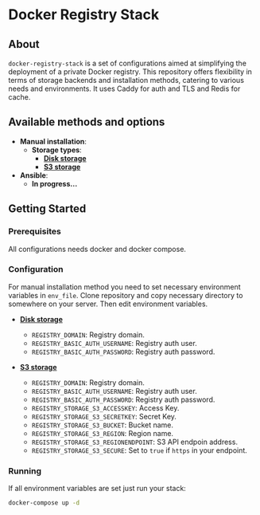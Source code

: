 
# Docker Registry Stack

## About
`docker-registry-stack` is a set of configurations aimed at simplifying the deployment of a private Docker registry. This repository offers flexibility in terms of storage backends and installation methods, catering to various needs and environments. It uses Caddy for auth and TLS and Redis for cache.

## Available methods and options
- **Manual installation**:
    - **Storage types**:
        - **[Disk storage](./manual-installation-disk-storage)**
        - **[S3 storage](./manual-installation-s3-storage)**
- **Ansible**:
    - **In progress...**

## Getting Started

### Prerequisites
All configurations needs docker and docker compose.

### Configuration
For manual installation method you need to set necessary environment variables in `env_file`. Clone repository and copy necessary directory to somewhere on your server. Then edit environment variables.

- **[Disk storage](./manual-installation-disk-storage)**
    - `REGISTRY_DOMAIN`: Registry domain.
    - `REGISTRY_BASIC_AUTH_USERNAME`: Registry auth user.
    - `REGISTRY_BASIC_AUTH_PASSWORD`: Registry auth password.

- **[S3 storage](./manual-installation-s3-storage)**
    - `REGISTRY_DOMAIN`: Registry domain.
    - `REGISTRY_BASIC_AUTH_USERNAME`: Registry auth user.
    - `REGISTRY_BASIC_AUTH_PASSWORD`: Registry auth password.
    - `REGISTRY_STORAGE_S3_ACCESSKEY`: Access Key.
    - `REGISTRY_STORAGE_S3_SECRETKEY`: Secret Key.
    - `REGISTRY_STORAGE_S3_BUCKET`: Bucket name.
    - `REGISTRY_STORAGE_S3_REGION`: Region name.
    - `REGISTRY_STORAGE_S3_REGIONENDPOINT`: S3 API endpoin address.
    - `REGISTRY_STORAGE_S3_SECURE`: Set to `true` if `https` in your endpoint.

### Running
If all environment variables are set just run your stack:
```bash
docker-compose up -d
```
